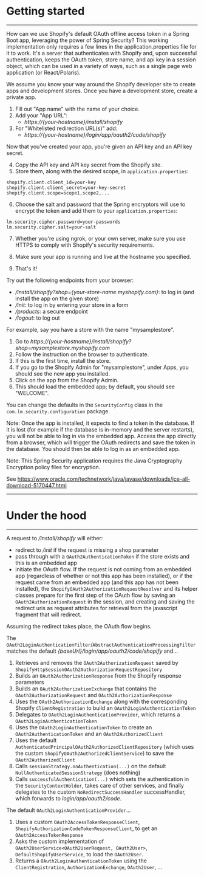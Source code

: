 # Getting started
***************************************

How can we use Shopify's default OAuth offline access token in a Spring Boot app, leveraging the power of Spring Security? This working implementation only requires a few lines in the application.properties file for it to work. It's a server that authenticates with Shopify and, upon successful authentication, keeps the OAuth token, store name, and api key in a session object, which can be used in a variety of ways, such as a single page web application (or React/Polaris).

We assume you know your way around the Shopify developer site to create apps and development stores. Once you have a development store, create a private app.

1. Fill out "App name" with the name of your choice.
2. Add your "App URL": 
	- *https://{your-hostname}/install/shopify*
3. For "Whitelisted redirection URL(s)" add:
	- *https://{your-hostname}/login/app/oauth2/code/shopify*

Now that you've created your app, you're given an API key and an API key secret.

4. Copy the API key and API key secret from the Shopify site.
5. Store them, along with the desired scope, in `application.properties`:

```
shopify.client.client_id=your-key
shopify.client.client_secret=your-key-secret
shopify.client.scope=scope1,scope2,...
```
6. Choose the salt and password that the Spring encryptors will use to encrypt the token and add them to your `application.properties`:

```
lm.security.cipher.password=your-passwords
lm.security.cipher.salt=your-salt
```

7. Whether you're using ngrok, or your own server, make sure you use HTTPS to comply with Shopify's security requirements. 

8. Make sure your app is running and live at the hostname you specified.

9. That's it!

Try out the following endpoints from your browser:
- */install/shopify?shop={your-store-name.myshopify.com}*: to log in (and install the app on the given store)
- */init*: to log in by entering your store in a form
- */products*: a secure endpoint
- */logout*: to log out

For example, say you have a store with the name "mysamplestore".
1. Go to *https://{your-hostname}/install/shopify?shop=mysamplestore.myshopify.com*
2. Follow the instruction on the browser to authenticate.
3. If this is the first time, install the store.
4. If you go to the Shopify Admin for "mysamplestore", under Apps, you should see the new app you installed.
5. Click on the app from the Shopify Admin.
6. This should load the embedded app; by default, you should see "WELCOME".


You can change the defaults in the `SecurityConfig` class in the `com.lm.security.configuration` package.

Note: Once the app is installed, it expects to find a token in the database. If it is lost (for example if the database is in-memory and the server restarts), you will not be able to log in via the embedded app. Access the app directly from a browser, which will trigger the OAuth redirects and save the token in the database. You should then be able to log in as an embedded app.

Note: This Spring Security application requires the Java Cryptography Encryption policy files for encryption.

See https://www.oracle.com/technetwork/java/javase/downloads/jce-all-download-5170447.html

***************************************
# Under the hood
***************************************

A request to */install/shopify* will either:
- redirect to */init* if the request is missing a shop parameter
- pass through with a `OAuth2AuthenticationToken` if the store exists and this is an embedded app
- initiate the OAuth flow. If the request is not coming from an embedded app (regardless of whether or not this app has been installed), or if the request came from an embedded app (and this app has not been installed), the `ShopifyOAuth2AuthorizationRequestResolver` and its helper classes prepare for the first step of the OAuth flow by saving an `OAuth2AuthorizationRequest` in the session, and creating and saving the redirect uris as request attributes for retrieval from the javascript fragment that will redirect.

Assuming the redirect takes place, the OAuth flow begins.

The `OAuth2LoginAuthenticationFilter`/`AbstractAuthenticationProcessingFilter` matches the default *{baseUrl}/login/app/oauth2/code/shopify* and...
1. Retrieves and removes the `OAuth2AuthorizationRequest` saved by `ShopifyHttpSessionOAuth2AuthorizationRequestRepository`
2. Builds an `OAuth2AuthorizationResponse` from the Shopify response parameters
3. Builds an `OAuth2AuthorizationExchange` that contains the `OAuth2AuthorizationRequest` and `OAuth2AuthorizationResponse` 
4. Uses the `OAuth2AuthorizationExchange` along with the corresponding Shopify `ClientRegistration` to build an `OAuth2LoginAuthenticationToken`
5. Delegates to `OAuth2LoginAuthenticationProvider`, which returns a `OAuth2LoginAuthenticationToken`
6. Uses the `OAuth2LoginAuthenticationToken` to create an `OAuth2AuthenticationToken` and an `OAuth2AuthorizedClient`
7. Uses the default `AuthenticatedPrincipalOAuth2AuthorizedClientRepository` (which uses the custom `ShopifyOAuth2AuthorizedClientService`) to save the `OAuth2AuthorizedClient`
8. Calls `sessionStrategy.onAuthentication(...)` on the default `NullAuthenticatedSessionStrategy` (does nothing)
9. Calls `successfulAuthentication(...)` which sets the authentication in the `SecurityContextHolder`, takes care of other services, and finally delegates to the custom `NoRedirectSuccessHandler` successHandler, which forwards to *login/app/oauth2/code*.


The default `OAuth2LoginAuthenticationProvider`...
1. Uses a custom `OAuth2AccessTokenResponseClient`, `ShopifyAuthorizationCodeTokenResponseClient`, to get an `OAuth2AccessTokenResponse`
2. Asks the custom implementation of `OAuth2UserService<OAuth2UserRequest, OAuth2User>`, `DefaultShopifyUserService`, to load the `OAuth2User`.
3. Returns a `OAuth2LoginAuthenticationToken` using the `ClientRegistration`, `AuthorizationExchange`, `OAuth2User`, ...

